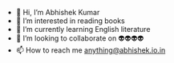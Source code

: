- 👋 Hi, I’m Abhishek Kumar
- 👀 I’m interested in reading books
- 🌱 I’m currently learning English literature
- 💞️ I’m looking to collaborate on 👽👽👽👽
- 📫 How to reach me anything@abhishek.io.in

<!---
Ethicalabhishek/Ethicalabhishek is a ✨ special ✨ repository because its `README.md` (this file) appears on your GitHub profile.
You can click the Preview link to take a look at your changes.
--->
